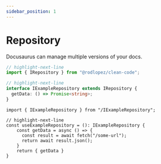 ```yaml
---
sidebar_position: 1
---
```


# Repository

Docusaurus can manage multiple versions of your docs.

```ts title="IExampleRepository.ts"
// highlight-next-line
import { IRepository } from "@rodlopez/clean-code";

// highlight-next-line
interface IExampleRepository extends IRepository {
  getData: () => Promise<string>;
}
```

```tsx title="useExampleRepository.ts"
import { IExampleRepository } from "/IExampleRepository";

// highlight-next-line
const useExampleRepository = (): IExampleRepository {
    const getData = async () => {
      const result = await fetch("/some-url");
      return await result.json();
    }
    return { getData }
}
```
